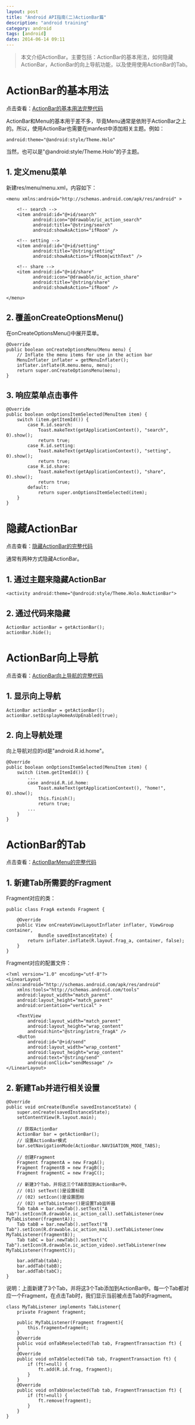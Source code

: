 ```yaml
---
layout: post
title: "Android API指南(二)ActionBar篇"
description: "android training"
category: android
tags: [android]
date: 2014-06-14 09:11
---
```



> 本文介绍ActionBar。主要包括：ActionBar的基本用法，如何隐藏ActionBar，ActionBar的向上导航功能，以及使用使用ActionBar的Tab。


<a name="anchor1"></a>
# ActionBar的基本用法

点击查看：[ActionBar的基本用法完整代码](https://github.com/wangkuiwu/android_applets/tree/master/api_guide/ui/actionbar/01_basic/BarTest)

ActionBar和Menu的基本用于差不多，毕竟Menu通常是依附于ActionBar之上的。所以，使用ActionBar也需要在manfest中添加相关主题。例如：

    android:theme="@android:style/Theme.Holo"

当然，也可以是"@android:style/Theme.Holo"的子主题。


## 1. 定义menu菜单

新建res/menu/menu.xml，内容如下：

    <menu xmlns:android="http://schemas.android.com/apk/res/android" >

        <!-- search -->
        <item android:id="@+id/search"
              android:icon="@drawable/ic_action_search"
              android:title="@string/search"
              android:showAsAction="ifRoom" />

        <!-- setting -->
        <item android:id="@+id/setting"
              android:title="@string/setting"
              android:showAsAction="ifRoom|withText" />

        <!-- share -->
        <item android:id="@+id/share"
              android:icon="@drawable/ic_action_share"
              android:title="@string/share"
              android:showAsAction="ifRoom" />

    </menu>



## 2. 覆盖onCreateOptionsMenu()

在onCreateOptionsMenu()中展开菜单。


    @Override
    public boolean onCreateOptionsMenu(Menu menu) {
        // Inflate the menu items for use in the action bar
        MenuInflater inflater = getMenuInflater();
        inflater.inflate(R.menu.menu, menu);
        return super.onCreateOptionsMenu(menu);
    }   


## 3. 响应菜单点击事件


    @Override
    public boolean onOptionsItemSelected(MenuItem item) {
        switch (item.getItemId()) {
            case R.id.search:
                Toast.makeText(getApplicationContext(), "search", 0).show();
                return true;
            case R.id.setting:
                Toast.makeText(getApplicationContext(), "setting", 0).show();
                return true;
            case R.id.share:
                Toast.makeText(getApplicationContext(), "share", 0).show();
                return true;
            default:
                return super.onOptionsItemSelected(item);
        }   
    }   




<a name="anchor2"></a>
# 隐藏ActionBar

点击查看：[隐藏ActionBar的完整代码](https://github.com/wangkuiwu/android_applets/tree/master/api_guide/ui/actionbar/02_hide/BarTest)

通常有两种方式隐藏ActionBar。

## 1. 通过主题来隐藏ActionBar

    <activity android:theme="@android:style/Theme.Holo.NoActionBar">

## 2. 通过代码来隐藏

    ActionBar actionBar = getActionBar();
    actionBar.hide();




<a name="anchor3"></a>
# ActionBar向上导航

点击查看：[ActionBar向上导航的完整代码](https://github.com/wangkuiwu/android_applets/tree/master/api_guide/ui/actionbar/03_homeup/BarTest)

## 1. 显示向上导航


    ActionBar actionBar = getActionBar();
    actionBar.setDisplayHomeAsUpEnabled(true);


## 2. 向上导航处理

向上导航对应的id是"android.R.id.home"。

    @Override
    public boolean onOptionsItemSelected(MenuItem item) {
        switch (item.getItemId()) {
            ...
            case android.R.id.home:
                Toast.makeText(getApplicationContext(), "home!", 0).show();
                this.finish();
                return true;
            ...
        }   
    }   






<a name="anchor4"></a>
# ActionBar的Tab

点击查看：[ActionBarMenu的完整代码](https://github.com/wangkuiwu/android_applets/tree/master/api_guide/ui/actionbar/04_tab/BarTest)

## 1. 新建Tab所需要的Fragment

Fragment对应的类：

    public class FragA extends Fragment {

        @Override
        public View onCreateView(LayoutInflater inflater, ViewGroup container, 
                Bundle savedInstanceState) {
            return inflater.inflate(R.layout.frag_a, container, false);
        }   
    }

Fragment对应的配置文件：

    <?xml version="1.0" encoding="utf-8"?>
    <LinearLayout xmlns:android="http://schemas.android.com/apk/res/android"
        xmlns:tools="http://schemas.android.com/tools"
        android:layout_width="match_parent"
        android:layout_height="match_parent"
        android:orientation="vertical" >                                                                                                                                                                                                   

        <TextView
            android:layout_width="match_parent"
            android:layout_height="wrap_content"
            android:hint="@string/intro_fragA" />                                                                                                                                                                                           
        <Button
            android:id="@+id/send"
            android:layout_width="wrap_content"
            android:layout_height="wrap_content"
            android:text="@string/send"
            android:onClick="sendMessage" />                                                                                                                                                                                                 
    </LinearLayout>



## 2. 新建Tab并进行相关设置

    @Override
    public void onCreate(Bundle savedInstanceState) {
        super.onCreate(savedInstanceState);
        setContentView(R.layout.main);

        // 获取ActionBar
        ActionBar bar = getActionBar();
        // 设置ActionBar模式
        bar.setNavigationMode(ActionBar.NAVIGATION_MODE_TABS);

        // 创建Fragment
        Fragment fragmentA = new FragA();
        Fragment fragmentB = new FragB();
        Fragment fragmentC = new FragC();

        // 新建3个Tab，并将这三个TAB添加到ActionBar中。
        // (01) setText()是设置标题
        // (02) setIcon()是设置图标
        // (02) setTabListener()是设置Tab监听器
        Tab tabA = bar.newTab().setText("A Tab").setIcon(R.drawable.ic_action_call).setTabListener(new MyTabListener(fragmentA));
        Tab tabB = bar.newTab().setText("B Tab").setIcon(R.drawable.ic_action_mail).setTabListener(new MyTabListener(fragmentB));
        Tab tabC = bar.newTab().setText("C Tab").setIcon(R.drawable.ic_action_video).setTabListener(new MyTabListener(fragmentC));

        bar.addTab(tabA);
        bar.addTab(tabB);
        bar.addTab(tabC);
    }   

说明：上面新建了3个Tab，并将这3个Tab添加到ActionBar中。每一个Tab都对应一个Fragment，在点击Tab时，我们显示当前被点击Tab的Fragment。


    class MyTabListener implements TabListener{
        private Fragment fragment; 

        public MyTabListener(Fragment fragment){ 
            this.fragment=fragment; 
        }   
        @Override 
        public void onTabReselected(Tab tab, FragmentTransaction ft) {
        }   
        @Override 
        public void onTabSelected(Tab tab, FragmentTransaction ft) {
            if (ft!=null) {
                ft.add(R.id.frag, fragment);
            }   
        }   
        @Override
        public void onTabUnselected(Tab tab, FragmentTransaction ft) {
            if (ft!=null) {
                ft.remove(fragment);
            }   
        }   
    }   















